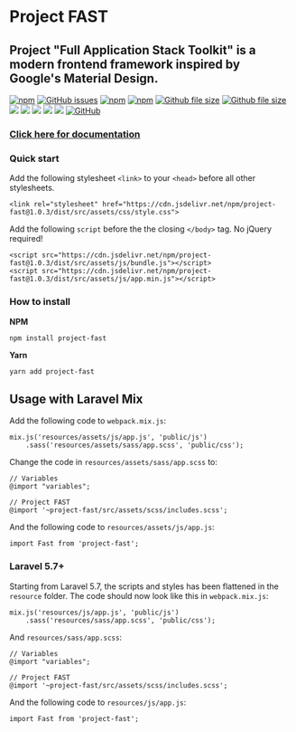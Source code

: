 # Project FAST
## Project "Full Application Stack Toolkit" is a modern frontend framework inspired by Google's Material Design.


[![npm](https://img.shields.io/npm/dt/project-fast.svg?style=flat-square)](https://github.com/OverflowHayden/project-fast) 
[![GitHub issues](https://img.shields.io/github/issues-raw/OverflowHayden/project-fast.svg?style=flat-square)](https://github.com/OverflowHayden/project-fast/issues)
[![npm](https://img.shields.io/npm/v/project-fast.svg?style=flat-square&colorB=blue)](https://www.npmjs.com/package/project-fast)
 [![npm](https://img.shields.io/badge/Webpack-v4.x-lightgrey.svg?style=flat-square)](https://www.npmjs.com/package/project-fast) 
[![Github file size](https://img.shields.io/github/size/OverflowHayden/project-fast/dist/src/assets/css/style.css.gz.svg?style=flat-square&label=CSS%20gzip%20size)](https://github.com/OverflowHayden/project-fast/blob/master/dist/src/assets/css/style.css)
 [![Github file size](https://img.shields.io/github/size/OverflowHayden/project-fast/dist/src/assets/js/app.min.js.gz.svg?style=flat-square&label=JS%20gzip%20size)](https://github.com/OverflowHayden/project-fast/blob/master/dist/src/assets/js/app.min.js)
 [![](https://img.shields.io/badge/Chrome-Latest-green.svg?style=flat-square)](https://www.google.com/chrome/) 
 [![](https://img.shields.io/badge/Firefox-60%20or%20later-orange.svg?style=flat-square)](https://www.mozilla.org/firefox/new/) 
 [![](https://img.shields.io/badge/Safari-11.1%20or%20later-yellowgreen.svg?style=flat-square)](https://www.mozilla.org/firefox/new/) 
 [![](https://img.shields.io/badge/Edge-17%20or%20later-blue.svg?style=flat-square)](https://www.microsoft.com/windows/microsoft-edge) 
 [![](https://img.shields.io/badge/IE-Not%20supported-blue.svg?style=flat-square)](https://www.microsoft.com/download/internet-explorer.aspx) 
[![GitHub](https://img.shields.io/github/license/OverflowHayden/project-fast.svg?style=flat-square)](https://github.com/OverflowHayden/project-fast/blob/master/LICENSE)





### [Click here for documentation](https://overflowhayden.github.io/project-fast/dist/)

### Quick start
Add the following stylesheet `<link>` to your `<head>` before all other stylesheets.
```
<link rel="stylesheet" href="https://cdn.jsdelivr.net/npm/project-fast@1.0.3/dist/src/assets/css/style.css">
```

Add the following `script` before the the closing `</body>` tag. No jQuery required!
```
<script src="https://cdn.jsdelivr.net/npm/project-fast@1.0.3/dist/src/assets/js/bundle.js"></script>
<script src="https://cdn.jsdelivr.net/npm/project-fast@1.0.3/dist/src/assets/js/app.min.js"></script>
```

### How to install
**NPM**
```
npm install project-fast
```
**Yarn**
```
yarn add project-fast
```

## Usage with Laravel Mix
Add the following code to `webpack.mix.js`:
```
mix.js('resources/assets/js/app.js', 'public/js')
    .sass('resources/assets/sass/app.scss', 'public/css');
```

Change the code in `resources/assets/sass/app.scss` to:
```
// Variables
@import "variables";

// Project FAST
@import '~project-fast/src/assets/scss/includes.scss';
```

And the following code to `resources/assets/js/app.js`:
```
import Fast from 'project-fast';
```

### Laravel 5.7+
Starting from Laravel 5.7, the scripts and styles has been flattened in the `resource` folder.
The code should now look like this in `webpack.mix.js`:
```
mix.js('resources/js/app.js', 'public/js')
    .sass('resources/sass/app.scss', 'public/css');
```

And `resources/sass/app.scss`:
```
// Variables
@import "variables";

// Project FAST
@import '~project-fast/src/assets/scss/includes.scss';
```

And the following code to `resources/js/app.js`:
```
import Fast from 'project-fast';
```